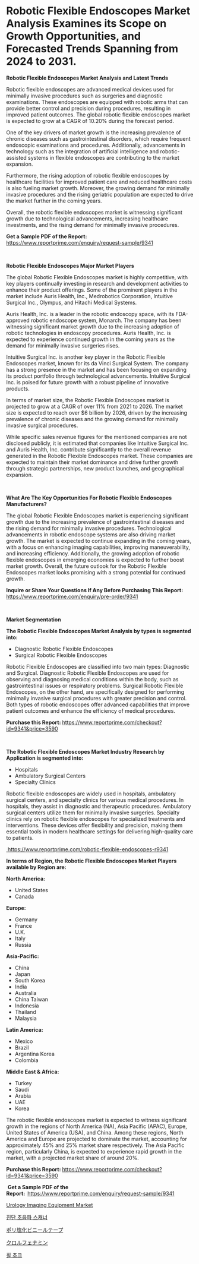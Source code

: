 <p><h1>Robotic Flexible Endoscopes Market Analysis Examines its Scope on Growth Opportunities, and Forecasted Trends Spanning from 2024 to 2031.</h1></p><p><strong>Robotic Flexible Endoscopes Market Analysis and Latest Trends</strong></p>
<p><p>Robotic flexible endoscopes are advanced medical devices used for minimally invasive procedures such as surgeries and diagnostic examinations. These endoscopes are equipped with robotic arms that can provide better control and precision during procedures, resulting in improved patient outcomes. The global robotic flexible endoscopes market is expected to grow at a CAGR of 10.20% during the forecast period.</p><p>One of the key drivers of market growth is the increasing prevalence of chronic diseases such as gastrointestinal disorders, which require frequent endoscopic examinations and procedures. Additionally, advancements in technology such as the integration of artificial intelligence and robotic-assisted systems in flexible endoscopes are contributing to the market expansion.</p><p>Furthermore, the rising adoption of robotic flexible endoscopes by healthcare facilities for improved patient care and reduced healthcare costs is also fueling market growth. Moreover, the growing demand for minimally invasive procedures and the rising geriatric population are expected to drive the market further in the coming years.</p><p>Overall, the robotic flexible endoscopes market is witnessing significant growth due to technological advancements, increasing healthcare investments, and the rising demand for minimally invasive procedures.</p></p>
<p><strong>Get a Sample PDF of the Report:&nbsp;</strong> <a href="https://www.reportprime.com/enquiry/request-sample/9341">https://www.reportprime.com/enquiry/request-sample/9341</a></p>
<p>&nbsp;</p>
<p><strong>Robotic Flexible Endoscopes Major Market Players</strong></p>
<p><p>The global Robotic Flexible Endoscopes market is highly competitive, with key players continually investing in research and development activities to enhance their product offerings. Some of the prominent players in the market include Auris Health, Inc., Medrobotics Corporation, Intuitive Surgical Inc., Olympus, and Hitachi Medical Systems.</p><p>Auris Health, Inc. is a leader in the robotic endoscopy space, with its FDA-approved robotic endoscope system, Monarch. The company has been witnessing significant market growth due to the increasing adoption of robotic technologies in endoscopy procedures. Auris Health, Inc. is expected to experience continued growth in the coming years as the demand for minimally invasive surgeries rises.</p><p>Intuitive Surgical Inc. is another key player in the Robotic Flexible Endoscopes market, known for its da Vinci Surgical System. The company has a strong presence in the market and has been focusing on expanding its product portfolio through technological advancements. Intuitive Surgical Inc. is poised for future growth with a robust pipeline of innovative products.</p><p>In terms of market size, the Robotic Flexible Endoscopes market is projected to grow at a CAGR of over 11% from 2021 to 2026. The market size is expected to reach over $6 billion by 2026, driven by the increasing prevalence of chronic diseases and the growing demand for minimally invasive surgical procedures.</p><p>While specific sales revenue figures for the mentioned companies are not disclosed publicly, it is estimated that companies like Intuitive Surgical Inc. and Auris Health, Inc. contribute significantly to the overall revenue generated in the Robotic Flexible Endoscopes market. These companies are expected to maintain their market dominance and drive further growth through strategic partnerships, new product launches, and geographical expansion.</p></p>
<p>&nbsp;</p>
<p><strong>What Are The Key Opportunities For Robotic Flexible Endoscopes Manufacturers?</strong></p>
<p><p>The global Robotic Flexible Endoscopes market is experiencing significant growth due to the increasing prevalence of gastrointestinal diseases and the rising demand for minimally invasive procedures. Technological advancements in robotic endoscope systems are also driving market growth. The market is expected to continue expanding in the coming years, with a focus on enhancing imaging capabilities, improving maneuverability, and increasing efficiency. Additionally, the growing adoption of robotic flexible endoscopes in emerging economies is expected to further boost market growth. Overall, the future outlook for the Robotic Flexible Endoscopes market looks promising with a strong potential for continued growth.</p></p>
<p><strong>Inquire or Share Your Questions If Any Before Purchasing This Report:</strong> <a href="https://www.reportprime.com/enquiry/pre-order/9341">https://www.reportprime.com/enquiry/pre-order/9341</a></p>
<p>&nbsp;</p>
<p><strong>Market Segmentation</strong></p>
<p><strong>The Robotic Flexible Endoscopes Market Analysis by types is segmented into:</strong></p>
<p><ul><li>Diagnostic Robotic Flexible Endoscopes</li><li>Surgical Robotic Flexible Endoscopes</li></ul></p>
<p><p>Robotic Flexible Endoscopes are classified into two main types: Diagnostic and Surgical. Diagnostic Robotic Flexible Endoscopes are used for observing and diagnosing medical conditions within the body, such as gastrointestinal issues or respiratory problems. Surgical Robotic Flexible Endoscopes, on the other hand, are specifically designed for performing minimally invasive surgical procedures with greater precision and control. Both types of robotic endoscopes offer advanced capabilities that improve patient outcomes and enhance the efficiency of medical procedures.</p></p>
<p><strong>Purchase this Report:&nbsp;</strong><a href="https://www.reportprime.com/checkout?id=9341&price=3590">https://www.reportprime.com/checkout?id=9341&price=3590</a></p>
<p>&nbsp;</p>
<p><strong>The Robotic Flexible Endoscopes Market Industry Research by Application is segmented into:</strong></p>
<p><ul><li>Hospitals</li><li>Ambulatory Surgical Centers</li><li>Specialty Clinics</li></ul></p>
<p><p>Robotic flexible endoscopes are widely used in hospitals, ambulatory surgical centers, and specialty clinics for various medical procedures. In hospitals, they assist in diagnostic and therapeutic procedures. Ambulatory surgical centers utilize them for minimally invasive surgeries. Specialty clinics rely on robotic flexible endoscopes for specialized treatments and interventions. These devices offer flexibility and precision, making them essential tools in modern healthcare settings for delivering high-quality care to patients.</p></p>
<p><a href="https://www.reportprime.com/robotic-flexible-endoscopes-r9341">&nbsp;https://www.reportprime.com/robotic-flexible-endoscopes-r9341</a></p>
<p><strong>In terms of Region, the Robotic Flexible Endoscopes Market Players available by Region are:</strong></p>
<p>
    <p> <strong> North America: </strong>
        <ul>
            <li>United States</li>
            <li>Canada</li>
        </ul>
        </p> 
    <p> <strong> Europe: </strong>
        <ul>
            <li>Germany</li>
            <li>France</li>
            <li>U.K.</li>
            <li>Italy</li>
            <li>Russia</li>
        </ul>
        </p> 
    <p> <strong> Asia-Pacific: </strong>
        <ul>
            <li>China</li>
            <li>Japan</li>
            <li>South Korea</li>
            <li>India</li>
            <li>Australia</li>
            <li>China Taiwan</li>
            <li>Indonesia</li>
            <li>Thailand</li>
            <li>Malaysia</li>
        </ul>
        </p> 
    <p> <strong> Latin America: </strong>
        <ul>
            <li>Mexico</li>
            <li>Brazil</li>
            <li>Argentina Korea</li>
            <li>Colombia</li>
        </ul>
        </p> 
    <p> <strong> Middle East & Africa: </strong>
        <ul>
            <li>Turkey</li>
            <li>Saudi</li>
            <li>Arabia</li>
            <li>UAE</li>
            <li>Korea</li>
        </ul>
    </p>
    </p>
<p><p>The robotic flexible endoscopes market is expected to witness significant growth in the regions of North America (NA), Asia Pacific (APAC), Europe, United States of America (USA), and China. Among these regions, North America and Europe are projected to dominate the market, accounting for approximately 45% and 25% market share respectively. The Asia Pacific region, particularly China, is expected to experience rapid growth in the market, with a projected market share of around 20%.</p></p>
<p><strong>Purchase this Report: </strong><a href="https://www.reportprime.com/checkout?id=9341&price=3590">https://www.reportprime.com/checkout?id=9341&price=3590</a></p>
<p>&nbsp;<strong>Get a Sample PDF of the Report:&nbsp;&nbsp;</strong><a href="https://www.reportprime.com/enquiry/request-sample/9341">https://www.reportprime.com/enquiry/request-sample/9341</a></p>
<p><strong></strong></p>
<p><p><a href="https://github.com/changoleonlaverguenzanoexiste/Market-Research-Report-List-2/blob/main/urology-imaging-equipment-market.md">Urology Imaging Equipment Market</a></p><p><a href="https://github.com/hzumrdvas204296/Market-Research-Report-List-1/blob/main/917482221359.md">진단 초음파 스캐너</a></p><p><a href="https://medium.com/@nicholasallan19/pvc%E3%83%86%E3%83%BC%E3%83%97%E5%B8%82%E5%A0%B4%E5%88%86%E6%9E%90-%E3%81%9D%E3%81%AEcagr-%E5%B8%82%E5%A0%B4%E3%82%BB%E3%82%B0%E3%83%A1%E3%83%B3%E3%83%86%E3%83%BC%E3%82%B7%E3%83%A7%E3%83%B3-%E3%81%8A%E3%82%88%E3%81%B3%E4%B8%96%E7%95%8C%E3%81%AE%E7%94%A3%E6%A5%AD%E6%A6%82%E8%A6%81-9491dde38c2f">ポリ塩化ビニールテープ</a></p><p><a href="https://github.com/luffiazaza/Market-Research-Report-List-1/blob/main/905208323516.md">クロルフェナミン</a></p><p><a href="https://github.com/PhilToryphy7876567/Market-Research-Report-List-1/blob/main/983148621360.md">휠 초크</a></p></p>
